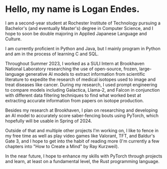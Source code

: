 # Hello, my name is Logan Endes.

I am a second-year student at Rochester Institute of Technology pursuing a Bachelor's (and eventually Master's) degree in Computer Science, and I hope to soon be double majoring in Applied Japanese Language and Culture.

I am currently proficient in Python and Java, but I mainly program in Python and am in the process of learning C and SQL. 

Throughout Summer 2023, I worked as a SULI Intern at Brookhaven National Laboratory researching the use of open-source, frozen, large-language generative AI models to extract information from scientific literature to expedite the research of medical isotopes used to image and treat diseases like cancer. During my research, I used prompt engineering to compare models including Galactica, Llama-2, and Falcon in conjunction with different data filtering techniques to find what worked best at extracting accurate information from papers on isotope production.

Besides my research at Brookhaven, I plan on researching and developing an AI model to accurately score saber-fencing bouts using PyTorch, which hopefully will be usable in Spring of 2024.

Outside of that and multiple other projects I'm working on, I like to fence in my free time as well as play video games like Valorant, TFT, and Baldur's Gate 3, and I hope to get into the habit of reading more (I'm currently a few chapters into "How to Create a Mind" by Ray Kurzweil).  

In the near future, I hope to enhance my skills with PyTorch through projects and learn, at least on a fundamental level, the Rust programming language. 
